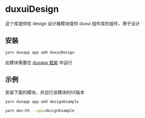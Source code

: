 # duxuiDesign
这个库提供给 design 设计器模块提供 duxui 组件库的组件，用于设计
## 安装

```bash
yarn duxapp app add duxuiDesign
```
此模块需要在 [duxapp 框架](https://duxapp.com) 中运行

## 示例
安装下面的模块，并运行该模块的h5版本
```bash
yarn duxapp app add designExample

yarn dev:h5 --app=designExample
```
